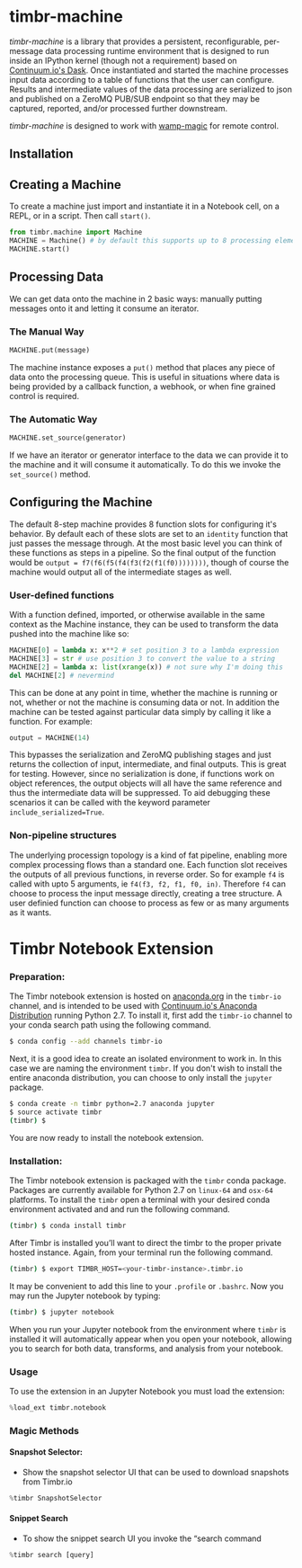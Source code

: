 # timbr-machine

_timbr-machine_ is a library that provides a persistent, reconfigurable, per-message data processing runtime environment that is designed to run inside an IPython kernel (though not a requirement) based on [Continuum.io's Dask]().  Once instantiated and started the machine processes input data according to a table of functions that the user can configure.  Results and intermediate values of the data processing are serialized to json and published on a ZeroMQ PUB/SUB endpoint so that they may be captured, reported, and/or processed further downstream.

_timbr-machine_ is designed to work with [wamp-magic](https://bitbucket.com/timbr-io/wamp-magic) for remote control. 

## Installation

## Creating a Machine

To create a machine just import and instantiate it in a Notebook cell, on a REPL, or in a script.  Then call `start()`.

```Python
from timbr.machine import Machine
MACHINE = Machine() # by default this supports up to 8 processing elements
MACHINE.start()
```

## Processing Data

We can get data onto the machine in 2 basic ways: manually putting messages onto it and letting it consume an iterator.

### The Manual Way

```Python
MACHINE.put(message)
```

The machine instance exposes a `put()` method that places any piece of data onto the processing queue.  This is useful in situations where data is being provided by a callback function, a webhook, or when fine grained control is required.

### The Automatic Way

```Python
MACHINE.set_source(generator)
```

If we have an iterator or generator interface to the data we can provide it to the machine and it will consume it automatically.  To do this we invoke the `set_source()` method.

## Configuring the Machine

The default 8-step machine provides 8 function slots for configuring it's behavior.  By default each of these slots are set to an `identity` function that just passes the message through.  At the most basic level you can think of these functions as steps in a pipeline.  So the final output of the function would be `output = f7(f6(f5(f4(f3(f2(f1(f0))))))))`, though of course the machine would output all of the intermediate stages as well.

### User-defined functions

With a function defined, imported, or otherwise available in the same context as the Machine instance, they can be used to transform the data pushed into the machine like so:

```Python
MACHINE[0] = lambda x: x**2 # set position 3 to a lambda expression
MACHINE[3] = str # use position 3 to convert the value to a string
MACHINE[2] = lambda x: list(xrange(x)) # not sure why I'm doing this
del MACHINE[2] # nevermind

```

This can be done at any point in time, whether the machine is running or not, whether or not the machine is consuming data or not.  In addition the machine can be tested against particular data simply by calling it like a function.  For example:

```Python
output = MACHINE(14)
```

This bypasses the serialization and ZeroMQ publishing stages and just returns the collection of input, intermediate, and final outputs.  This is great for testing.  However, since no serialization is done, if functions work on object references, the output objects will all have the same reference and thus the intermediate data will be suppressed.  To aid debugging these scenarios it can be called with the keyword parameter `include_serialized=True`.

### Non-pipeline structures

The underlying processign topology is a kind of fat pipeline, enabling more complex processing flows than a standard one.  Each function slot receives the outputs of all previous functions, in reverse order.  So for example `f4` is called with upto 5 arguments, ie `f4(f3, f2, f1, f0, in)`.  Therefore `f4` can choose to process the input message directly, creating a tree structure.  A user definied function can choose to process as few or as many arguments as it wants.




# Timbr Notebook Extension

### Preparation:

The Timbr notebook extension is hosted on [anaconda.org](https://anaconda.org/timbr-io/timbr) in the `timbr-io` channel, and is intended to be used with [Continuum.io's Anaconda Distribution](https://www.continuum.io/downloads) running Python 2.7.  To install it, first add the `timbr-io` channel to your conda search path using the following command.

```bash
$ conda config --add channels timbr-io
```

Next, it is a good idea to create an isolated environment to work in.  In this case we are naming the environment `timbr`. If you don't wish to install the entire anaconda distribution, you can choose to only install the `jupyter` package.

```bash
$ conda create -n timbr python=2.7 anaconda jupyter
$ source activate timbr
(timbr) $
```

You are now ready to install the notebook extension.

### Installation:

The Timbr notebook extension is packaged with the `timbr` conda package. Packages are currently available for Python 2.7 on `linux-64` and `osx-64` platforms.  To install the `timbr` open a terminal with your desired conda environment activated and and run the following command.

```bash
(timbr) $ conda install timbr
```

After Timbr is installed you’ll want to direct the timbr to the proper private hosted instance. Again, from your terminal run the following command.

```bash
(timbr) $ export TIMBR_HOST=<your-timbr-instance>.timbr.io
```


It may be convenient to add this line to your `.profile` or `.bashrc`.  Now you may run the Jupyter notebook by typing:

```bash
(timbr) $ jupyter notebook
```

When you run your Jupyter notebook from the environment where `timbr` is installed it will automatically appear when you open your notebook, allowing you to search for both data, transforms, and analysis from your notebook.

### Usage

To use the extension in an Jupyter Notebook you must load the extension:

```python
%load_ext timbr.notebook
```

### Magic Methods

#### Snapshot Selector:
- Show the snapshot selector UI that can be used to download snapshots from Timbr.io

```python
%timbr SnapshotSelector
```

#### Snippet Search
- To show the snippet search UI you invoke the “search command

```python
%timbr search [query]
```
